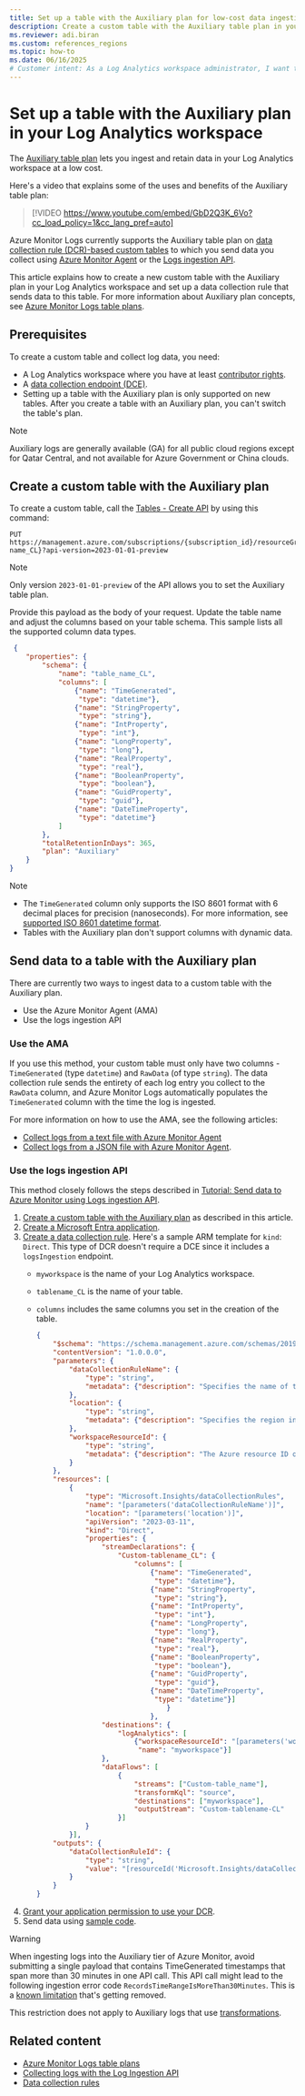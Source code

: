 ```yaml
---
title: Set up a table with the Auxiliary plan for low-cost data ingestion and retention in your Log Analytics workspace 
description: Create a custom table with the Auxiliary table plan in your Log Analytics workspace for low-cost ingestion and retention of log data. 
ms.reviewer: adi.biran
ms.custom: references_regions
ms.topic: how-to 
ms.date: 06/16/2025
# Customer intent: As a Log Analytics workspace administrator, I want to create a custom table with the Auxiliary table plan, so that I can ingest and retain data at a low cost for auditing and compliance.
---
```


# Set up a table with the Auxiliary plan in your Log Analytics workspace

The [Auxiliary table plan](data-platform-logs.md#table-plans) lets you ingest and retain data in your Log Analytics workspace at a low cost.

Here's a video that explains some of the uses and benefits of the Auxiliary table plan:

> [!VIDEO https://www.youtube.com/embed/GbD2Q3K_6Vo?cc_load_policy=1&cc_lang_pref=auto]

Azure Monitor Logs currently supports the Auxiliary table plan on [data collection rule (DCR)-based custom tables](manage-logs-tables.md#table-type-and-schema) to which you send data you collect using [Azure Monitor Agent](../agents/agents-overview.md) or the [Logs ingestion API](logs-ingestion-api-overview.md).

This article explains how to create a new custom table with the Auxiliary plan in your Log Analytics workspace and set up a data collection rule that sends data to this table. For more information about Auxiliary plan concepts, see [Azure Monitor Logs table plans](data-platform-logs.md#table-plans).

## Prerequisites

To create a custom table and collect log data, you need:

* A Log Analytics workspace where you have at least [contributor rights](manage-access.md#azure-rbac).
* A [data collection endpoint (DCE)](../data-collection/data-collection-endpoint-overview.md).
* Setting up a table with the Auxiliary plan is only supported on new tables. After you create a table with an Auxiliary plan, you can't switch the table's plan.

>[!NOTE]
> Auxiliary logs are generally available (GA) for all public cloud regions except for Qatar Central, and not available for Azure Government or China clouds.

## Create a custom table with the Auxiliary plan

To create a custom table, call the [Tables - Create API](/rest/api/loganalytics/tables/create-or-update) by using this command:

```http
PUT https://management.azure.com/subscriptions/{subscription_id}/resourceGroups/{resource_group}/providers/Microsoft.OperationalInsights/workspaces/{workspace_name}/tables/{table name_CL}?api-version=2023-01-01-preview
```

> [!NOTE]
> Only version `2023-01-01-preview` of the API allows you to set the Auxiliary table plan.

Provide this payload as the body of your request. Update the table name and adjust the columns based on your table schema. This sample lists all the supported column data types.

```json
 {
    "properties": {
        "schema": {
            "name": "table_name_CL",
            "columns": [
                {"name": "TimeGenerated",
                 "type": "datetime"},
                {"name": "StringProperty",
                 "type": "string"},
                {"name": "IntProperty",
                 "type": "int"},
                {"name": "LongProperty",
                 "type": "long"},
                {"name": "RealProperty",
                 "type": "real"},
                {"name": "BooleanProperty",
                 "type": "boolean"},
                {"name": "GuidProperty",
                 "type": "guid"},
                {"name": "DateTimeProperty",
                 "type": "datetime"}
            ]
        },
        "totalRetentionInDays": 365,
        "plan": "Auxiliary"
    }
}
```

> [!NOTE]
> * The `TimeGenerated` column only supports the ISO 8601 format with 6 decimal places for precision (nanoseconds). For more information, see [supported ISO 8601 datetime format](/azure/data-explorer/kusto/query/scalar-data-types/datetime#iso-8601).
> * Tables with the Auxiliary plan don't support columns with dynamic data.

## Send data to a table with the Auxiliary plan

There are currently two ways to ingest data to a custom table with the Auxiliary plan. 
* Use the Azure Monitor Agent (AMA)
* Use the logs ingestion API

### Use the AMA

If you use this method, your custom table must only have two columns - `TimeGenerated` (type `datetime`) and `RawData` (of type `string`). The data collection rule sends the entirety of each log entry you collect to the `RawData` column, and Azure Monitor Logs automatically populates the `TimeGenerated` column with the time the log is ingested.

For more information on how to use the AMA, see the following articles:
* [Collect logs from a text file with Azure Monitor Agent](../agents/data-collection-log-text.md)
* [Collect logs from a JSON file with Azure Monitor Agent](../agents/data-collection-log-json.md).

### Use the logs ingestion API

This method closely follows the steps described in [Tutorial: Send data to Azure Monitor using Logs ingestion API](tutorial-logs-ingestion-api.md).

1. [Create a custom table with the Auxiliary plan](#create-a-custom-table-with-the-auxiliary-plan) as described in this article.
1. [Create a Microsoft Entra application](tutorial-logs-ingestion-api.md#create-microsoft-entra-application).
1. [Create a data collection rule](tutorial-logs-ingestion-api.md#create-data-collection-rule). Here's a sample ARM template for `kind`: `Direct`. This type of DCR doesn't require a DCE since it includes a `logsIngestion` endpoint.
   * `myworkspace` is the name of your Log Analytics workspace.
   * `tablename_CL` is the name of your table.
   * `columns` includes the same columns you set in the creation of the table.

        ```json
        {
            "$schema": "https://schema.management.azure.com/schemas/2019-08-01/deploymentTemplate.json#",
            "contentVersion": "1.0.0.0",
            "parameters": {
                "dataCollectionRuleName": {
                    "type": "string",
                    "metadata": {"description": "Specifies the name of the data collection rule to create."}
                },
                "location": {
                    "type": "string",
                    "metadata": {"description": "Specifies the region in which to create the data collection rule. The must be the same region as the destination Log Analytics workspace."}
                },
                "workspaceResourceId": {
                    "type": "string",
                    "metadata": {"description": "The Azure resource ID of the Log Analytics workspace in which you created a custom table with the Auxiliary plan."}
                }
            },
            "resources": [
                {
                    "type": "Microsoft.Insights/dataCollectionRules",
                    "name": "[parameters('dataCollectionRuleName')]",
                    "location": "[parameters('location')]",
                    "apiVersion": "2023-03-11",
                    "kind": "Direct",
                    "properties": {
                        "streamDeclarations": {
                            "Custom-tablename_CL": {
                                "columns": [
                                    {"name": "TimeGenerated",
                                     "type": "datetime"},
                                    {"name": "StringProperty",
                                     "type": "string"},
                                    {"name": "IntProperty",
                                     "type": "int"},
                                    {"name": "LongProperty",
                                     "type": "long"},
                                    {"name": "RealProperty",
                                     "type": "real"},
                                    {"name": "BooleanProperty",
                                     "type": "boolean"},
                                    {"name": "GuidProperty",
                                     "type": "guid"},
                                    {"name": "DateTimeProperty",
                                     "type": "datetime"}]
                                        }
                                    },
                        "destinations": {
                            "logAnalytics": [
                                {"workspaceResourceId": "[parameters('workspaceResourceId')]",
                                 "name": "myworkspace"}]
                        },
                        "dataFlows": [
                            {
                                "streams": ["Custom-table_name"],
                                "transformKql": "source",
                                "destinations": ["myworkspace"],
                                "outputStream": "Custom-tablename-CL"
                            }]
                    }
                }],
            "outputs": {
                "dataCollectionRuleId": {
                    "type": "string",
                    "value": "[resourceId('Microsoft.Insights/dataCollectionRules', parameters('dataCollectionRuleName'))]"
                }
            }
        }
        ```
1. [Grant your application permission to use your DCR](tutorial-logs-ingestion-api.md#assign-permissions-to-a-dcr).
1. Send data using [sample code](tutorial-logs-ingestion-code.md).

> [!WARNING]
> When ingesting logs into the Auxiliary tier of Azure Monitor, avoid submitting a single payload that contains TimeGenerated timestamps that span more than 30 minutes in one API call. This API call might lead to the following ingestion error code `RecordsTimeRangeIsMoreThan30Minutes`. This is a [known limitation](../fundamentals/service-limits.md#logs-ingestion-api) that's getting removed.
>
> This restriction does not apply to Auxiliary logs that use [transformations](../data-collection/data-collection-transformations.md).

## Related content

* [Azure Monitor Logs table plans](data-platform-logs.md#table-plans)
* [Collecting logs with the Log Ingestion API](logs-ingestion-api-overview.md)
* [Data collection rules](../data-collection/data-collection-endpoint-overview.md)
